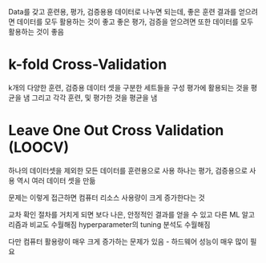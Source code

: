 Data를 갖고
훈련용, 평가, 검증용용 데이터로 나누면 되는데,
좋은 훈련 결과를 얻으려면 데이터를 모두 활용하는 것이 좋고
좋은 평가, 검증을 얻으려면 또한 데이터를 모두 활용하는 것이 좋음

# k-fold Cross-Validation
k개의 다양한 훈련, 검증용 데이터 셋을 구분한 세트들을 구성
평가에 활용되는 것을 평균을 냄
그리고 각각 훈련, 및 평가한 것을 평균을 냄

# Leave One Out Cross Validation (LOOCV)
하나의 데이터셋을 제외한 모든 데이터를 훈련용으로 사용
하나는 평가, 검증용으로 사용
역시 여러 데이터 셋을 만듦

문제는 이렇게 접근하면 컴퓨터 리소스 사용량이 크게 증가한다는 것

교차 확인 절차를 거치게 되면 보다 나은, 안정적인 결과를 얻을 수 있고
다른 ML 알고리즘과 비교도 수월해짐
hyperparameter의 tuning 분석도 수월해짐

다만 컴퓨터 활용량이 매우 크게 증가하는 문제가 있음 - 하드웨어 성능이 매우 많이 필요
